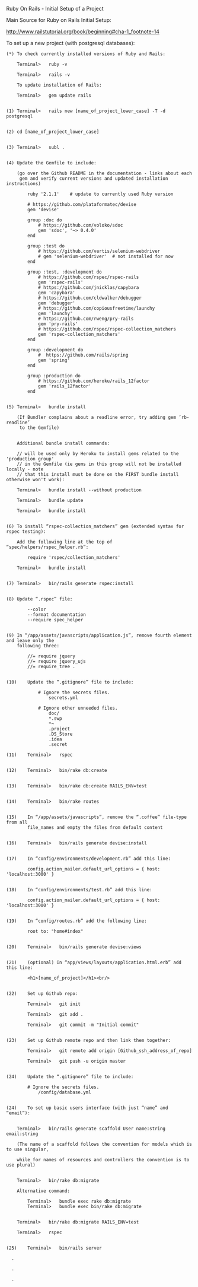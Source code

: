 
Ruby On Rails - Initial Setup of a Project

Main Source for Ruby on Rails Initial Setup:

http://www.railstutorial.org/book/beginning#cha-1_footnote-14


To set up a new project (with postgresql databases):

	(*)	To check currently installed versions of Ruby and Rails:

		Terminal>	ruby -v

		Terminal>	rails -v

		To update installation of Rails:

		Terminal>	gem update rails


	(1)	Terminal>	rails new [name_of_project_lower_case] -T -d postgresql


	(2)	cd [name_of_project_lower_case]


	(3)	Terminal> 	subl .


	(4)	Update the Gemfile to include:

		(go over the Github README in the documentation - links about each 
		 gem and verify current versions and updated installation instructions)

			ruby '2.1.1'   	# update to currently used Ruby version

			# https://github.com/plataformatec/devise
			gem 'devise'

			group :doc do
				# https://github.com/voloko/sdoc
				gem 'sdoc', '~> 0.4.0'
			end

			group :test do
				# https://github.com/vertis/selenium-webdriver
				# gem 'selenium-webdriver'  # not installed for now
			end

			group :test, :development do
				# https://github.com/rspec/rspec-rails
				gem 'rspec-rails'
				# https://github.com/jnicklas/capybara
				gem 'capybara'
				# https://github.com/cldwalker/debugger
				gem 'debugger'
				# https://github.com/copiousfreetime/launchy
				gem 'launchy'
				# https://github.com/rweng/pry-rails
				gem 'pry-rails'
			    # https://github.com/rspec/rspec-collection_matchers
			    gem 'rspec-collection_matchers'
			end

			group :development do
				#  https://github.com/rails/spring
				gem 'spring'
			end

			group :production do
				# https://github.com/heroku/rails_12factor	
			 	gem 'rails_12factor'		
			end


	(5)	Terminal> 	bundle install

		(If Bundler complains about a readline error, try adding gem ’rb-readline’ 
		 to the Gemfile)	


		Additional bundle install commands:

		// will be used only by Heroku to install gems related to the 'production group'
		// in the Gemfile (ie gems in this group will not be installed locally - note
		// that this install must be done on the FIRST bundle install otherwise won't work):

		Terminal>	bundle install --without production

		Terminal>	bundle update

		Terminal>	bundle install


	(6)	To install “rspec-collection_matchers” gem (extended syntax for rspec testing):

		Add the following line at the top of “spec/helpers/rspec_helper.rb”:

			require 'rspec/collection_matchers'

		Terminal> 	bundle install


	(7)	Terminal> 	bin/rails generate rspec:install	


	(8)	Update “.rspec” file:

			--color
			--format documentation
			--require spec_helper


	(9)	In “/app/assets/javascripts/application.js”, remove fourth element and leave only the
		following three:

			//= require jquery
			//= require jquery_ujs
			//= require_tree .


	(10)	Update the “.gitignore” file to include:

				# Ignore the secrets files.
					secrets.yml

				# Ignore other unneeded files.
					doc/
					*.swp
					*~
					.project
					.DS_Store
					.idea
					.secret

	(11)	Terminal> 	rspec


	(12)	Terminal> 	bin/rake db:create


	(13)	Terminal> 	bin/rake db:create RAILS_ENV=test


	(14) 	Terminal> 	bin/rake routes				


	(15)	In “/app/assets/javascripts”, remove the “.coffee” file-type from all 
			file_names and empty the files from default content


	(16)	Terminal>	bin/rails generate devise:install			


	(17)	In “config/environments/development.rb” add this line:

			config.action_mailer.default_url_options = { host: 'localhost:3000' }


	(18)	In “config/environments/test.rb” add this line:

  			config.action_mailer.default_url_options = { host: 'localhost:3000' }


	(19)	In “config/routes.rb” add the following line:

	       	root to: "home#index"


	(20)	Terminal> 	bin/rails generate devise:views


	(21)	(optional) In “app/views/layouts/application.html.erb” add this line:

			<h1>[name_of_project]</h1><br/>


	(22)	Set up Github repo:

 			Terminal>	git init

			Terminal> 	git add .
			
			Terminal>	git commit -m "Initial commit"


	(23)	Set up Github remote repo and then link them together:

			Terminal>	git remote add origin [Github_ssh_address_of_repo]

			Terminal>	git push -u origin master	


	(24)	Update the “.gitignore” file to include:

			# Ignore the secrets files.
				/config/database.yml


	(24)	To set up basic users interface (with just “name” and “email”):


		Terminal>	bin/rails generate scaffold User name:string email:string

		(The name of a scaffold follows the convention for models which is to use singular,

		while for names of resources and controllers the convention is to use plural)


		Terminal>	bin/rake db:migrate

		Alternative command:

			Terminal>	bundle exec rake db:migrate
			Terminal>	bundle exec bin/rake db:migrate


		Terminal>	bin/rake db:migrate RAILS_ENV=test

		Terminal>	rspec


	(25)	Terminal> 	bin/rails server

	  .

	  .

	  .

	  
